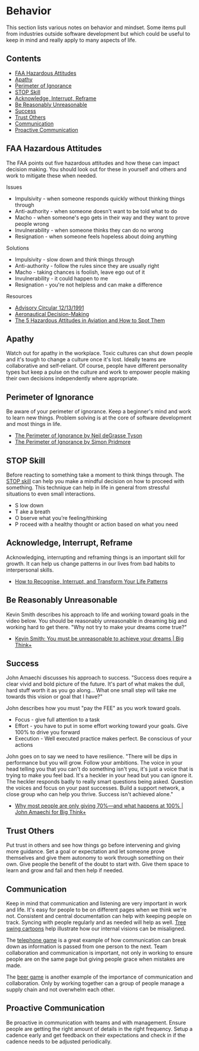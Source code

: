 # Behavior

This section lists various notes on behavior and mindset. Some items pull from industries outside software development but which could be useful to keep in mind and really apply to many aspects of life.

## Contents

- [FAA Hazardous Attitudes](#faa-hazardous-attitudes)
- [Apathy](#apathy)
- [Perimeter of Ignorance](#perimeter-of-ignorance)
- [STOP Skill](#stop-skill)
- [Acknowledge, Interrupt, Reframe](#acknowledge-interrupt-reframe)
- [Be Reasonably Unreasonable](#be-reasonably-unreasonable)
- [Success](#success)
- [Trust Others](#trust-others)
- [Communication](#communication)
- [Proactive Communication](#proactive-communication)

## FAA Hazardous Attitudes

The FAA points out five hazardous attitudes and how these can impact decision making. You should look out for these in yourself and others and work to mitigate these when needed.

Issues

- Impulsivity - when someone responds quickly without thinking things through
- Anti-authority - when someone doesn't want to be told what to do
- Macho - when someone's ego gets in their way and they want to prove people wrong
- Invulnerability - when someone thinks they can do no wrong
- Resignation - when someone feels hopeless about doing anything

Solutions

- Impulsivity - slow down and think things through
- Anti-authority - follow the rules since they are usually right
- Macho - taking chances is foolish, leave ego out of it
- Invulnerability - it could happen to me
- Resignation - you're not helpless and can make a difference

Resources

- [Advisory Circular 12/13/1991](https://www.faa.gov/documentLibrary/media/Advisory_Circular/AC_60-22.pdf)
- [Aeronautical Decision-Making](https://www.faa.gov/sites/faa.gov/files/04_phak_ch2.pdf)
- [The 5 Hazardous Attitudes in Aviation and How to Spot Them](https://pilotinstitute.com/aviation-hazardous-attitudes/)

## Apathy

Watch out for apathy in the workplace. Toxic cultures can shut down people and it's tough to change a culture once it's lost. Ideally teams are collaborative and self-reliant. Of course, people have different personality types but keep a pulse on the culture and work to empower people making their own decisions independently where appropriate.

## Perimeter of Ignorance

Be aware of your perimeter of ignorance. Keep a beginner's mind and work to learn new things. Problem solving is at the core of software development and most things in life.

- [The Perimeter of Ignorance by Neil deGrasse Tyson](https://neildegrassetyson.com/essays/2005-11-the-perimeter-of-ignorance/)
- [The Perimeter of Ignorance by Simon Pridmore](https://xray-mag.com/content/perimeter-ignorance)

## STOP Skill

Before reacting to something take a moment to think things through. The [STOP skill](https://www.charliehealth.com/post/what-is-the-dbt-stop-skill) can help you make a mindful decision on how to proceed with something. This technique can help in life in general from stressful situations to even small interactions.

- S low down
- T ake a breath
- O bserve what you’re feeling/thinking
- P roceed with a healthy thought or action based on what you need

## Acknowledge, Interrupt, Reframe

Acknowledging, interrupting and reframing things is an important skill for growth. It can help us change patterns in our lives from bad habits to interpersonal skills.

- [How to Recognise, Interrupt, and Transform Your Life Patterns](https://layinkasanni.com/how-to-recognise-interrupt-and-transform-your-life-patterns)

## Be Reasonably Unreasonable

Kevin Smith describes his approach to life and working toward goals in the video below. You should be reasonably unreasonable in dreaming big and working hard to get there. "Why not try to make your dreams come true?"

- [Kevin Smith: You must be unreasonable to achieve your dreams | Big Think+](https://www.youtube.com/watch?v=j-55ZnCcNIs)

## Success

John Amaechi discusses his approach to success. "Success does require a clear vivid and bold picture of the future. It's part of what makes the dull, hard stuff worth it as you go along... What one small step will take me towards this vision or goal that I have?"

John describes how you must "pay the FEE" as you work toward goals.

- Focus - give full attention to a task
- Effort - you have to put in some effort working toward your goals. Give 100% to drive you forward
- Execution - Well executed practice makes perfect. Be conscious of your actions

John goes on to say we need to have resilience. "There will be dips in performance but you will grow. Follow your ambitions.
The voice in your head telling you that you can't do something isn't you, it's just a voice that is trying to make you feel bad. It's a heckler in your head but you can ignore it. The heckler responds badly to really smart questions being asked. Question the voices and focus on your past successes. Build a support network, a close group who can help you thrive. Success isn't achieved alone."

- [Why most people are only giving 70%—and what happens at 100% | John Amaechi for Big Think+](https://www.youtube.com/watch?v=KYs3M_qB6hs)

## Trust Others

Put trust in others and see how things go before intervening and giving more guidance. Set a goal or expectation and let someone prove themselves and give them autonomy to work through something on their own. Give people the benefit of the doubt to start with. Give them space to learn and grow and fail and then help if needed.

## Communication

Keep in mind that communication and listening are very important in work and life. It's easy for people to be on different pages when we think we're not. Consistent and central documentation can help with keeping people on track. Syncing with people regularly and as needed will help as well. [Tree swing cartoons](https://en.wikipedia.org/wiki/Tree_swing_cartoon) help illustrate how our internal visions can be misaligned.

The [telephone game](https://en.wikipedia.org/wiki/Telephone_game) is a great example of how communication can break down as information is passed from one person to the next. Team collaboration and communication is important, not only in working to ensure people are on the same page but giving people grace when mistakes are made.

The [beer game](https://en.wikipedia.org/wiki/Beer_distribution_game) is another example of the importance of communication and collaboration. Only by working together can a group of people manage a supply chain and not overwhelm each other.

## Proactive Communication

Be proactive in communication with teams and with management. Ensure people are getting the right amount of details in the right frequency. Setup a cadence early and get feedback on their expectations and check in if the cadence needs to be adjusted periodically.
